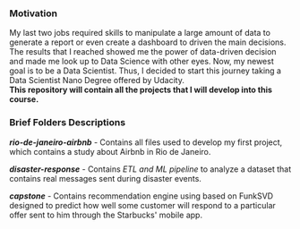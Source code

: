 ### Motivation

My last two jobs required skills to manipulate a large amount of data to generate a report or even create a dashboard to driven the main decisions. The results that I reached showed me the power of data-driven decision and made me look up to Data Science with other eyes. Now, my newest goal is to be a Data Scientist. Thus, I decided to start this journey taking a Data Scientist Nano Degree offered by Udacity.  
**This repository will contain all the projects that I will develop into this course.**

### Brief Folders Descriptions

***rio-de-janeiro-airbnb*** - Contains all files used to develop my first project, which contains a study about Airbnb in Rio de Janeiro.  

***disaster-response*** - Contains *ETL and ML pipeline* to analyze a dataset that contains real messages sent during disaster events.


***capstone*** - Contains recommendation engine using based on FunkSVD designed to predict how well some customer will respond to a particular offer sent to him through the Starbucks' mobile app.
  

  
	